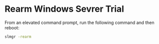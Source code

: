 # Rearm Windows Sevrer Trial

From an elevated command prompt, run the following command and then reboot:

```cmd
slmgr -rearm
```